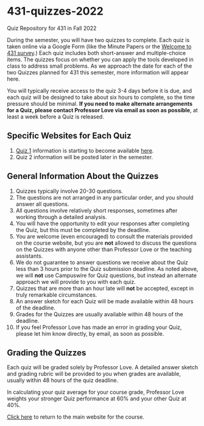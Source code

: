 # 431-quizzes-2022

Quiz Repository for 431 in Fall 2022

During the semester, you will have two quizzes to complete. Each quiz is taken online via a Google Form (like the Minute Papers or the [Welcome to 431 survey](https://bit.ly/431-2022-welcome-survey).) Each quiz includes both short-answer and multiple-choice items. The quizzes focus on whether you can apply the tools developed in class to address small problems. As we approach the date for each of the two Quizzes planned for 431 this semester, more information will appear here.

You will typically receive access to the quiz 3-4 days before it is due, and each quiz will be designed to take about six hours to complete, so the time pressure should be minimal. **If you need to make alternate arrangements for a Quiz, please contact Professor Love via email as soon as possible**, at least a week before a Quiz is released. 

## Specific Websites for Each Quiz

1. [Quiz 1](https://github.com/THOMASELOVE/431-quizzes-2022/tree/main/quiz1) information is starting to become available [here](https://github.com/THOMASELOVE/431-quizzes-2022/tree/main/quiz1).
2. Quiz 2 information will be posted later in the semester.

## General Information About the Quizzes

1. Quizzes typically involve 20-30 questions. 
2. The questions are not arranged in any particular order, and you should answer all questions.
3. All questions involve relatively short responses, sometimes after working through a detailed analysis.
4. You will have the opportunity to edit your responses after completing the Quiz, but this must be completed by the deadline.
5. You are welcome (even encouraged) to consult the materials provided on the course website, but you are **not** allowed to discuss the questions on the Quizzes with anyone other than Professor Love or the teaching assistants.
6. We do not guarantee to answer questions we receive about the Quiz less than 3 hours prior to the Quiz submission deadline. As noted above, we will **not** use Campuswire for Quiz questions, but instead an alternate approach we will provide to you with each quiz.
7. Quizzes that are more than an hour late will **not** be accepted, except in truly remarkable circumstances.
8. An answer sketch for each Quiz will be made available within 48 hours of the deadline. 
9. Grades for the Quizzes are usually available within 48 hours of the deadline. 
10. If you feel Professor Love has made an error in grading your Quiz, please let him know directly, by email, as soon as possible.

## Grading the Quizzes

Each quiz will be graded solely by Professor Love. A detailed answer sketch and grading rubric will be provided to you when grades are available, usually within 48 hours of the quiz deadline. 

In calculating your quiz average for your course grade, Professor Love weights your stronger Quiz performance at 60% and your other Quiz at 40%.

[Click here](https://thomaselove.github.io/431-2022/) to return to the main website for the course.
